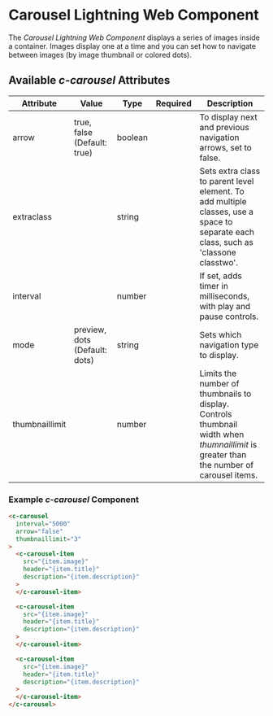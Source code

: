 # Carousel Lightning Web Component

The *Carousel Lightning Web Component* displays a series of images inside a container. Images display one at a time and you can set how to navigate between images (by image thumbnail or colored dots).

## Available *c-carousel* Attributes

| Attribute      | Value                         | Type    | Required | Description                                                                                                                                                            |
| -------------- | ----------------------------- | ------- | -------- | ---------------------------------------------------------------------------------------------------------------------------------------------------------------------- |
| arrow          | true, false (Default: true) | boolean |          | To display next and previous navigation arrows, set to false.                                                                                                          |
| extraclass     |                               | string  |          | Sets extra class to parent level element. To add multiple classes, use a space to separate each class, such as 'classone classtwo'.                                                                                                                                     |
| interval       |                   | number        |          | If set, adds timer in milliseconds, with play and pause controls.                                                                                                                     |
| mode           | preview, dots (Default: dots)              | string        |          | Sets which navigation type to display.                                                                                                                 |
| thumbnaillimit |                               | number  |          | Limits the number of thumbnails to display. Controls thumbnail width when *thumnaillimit* is greater than the number of carousel items.  |

### Example *c-carousel* Component

```html
<c-carousel
  interval="5000"
  arrow="false"
  thumbnaillimit="3"
>
  <c-carousel-item
    src="{item.image}"
    header="{item.title}"
    description="{item.description}"
  >
  </c-carousel-item>

  <c-carousel-item
    src="{item.image}"
    header="{item.title}"
    description="{item.description}"
  >
  </c-carousel-item>

  <c-carousel-item
    src="{item.image}"
    header="{item.title}"
    description="{item.description}"
  >
  </c-carousel-item>
</c-carousel>
```

